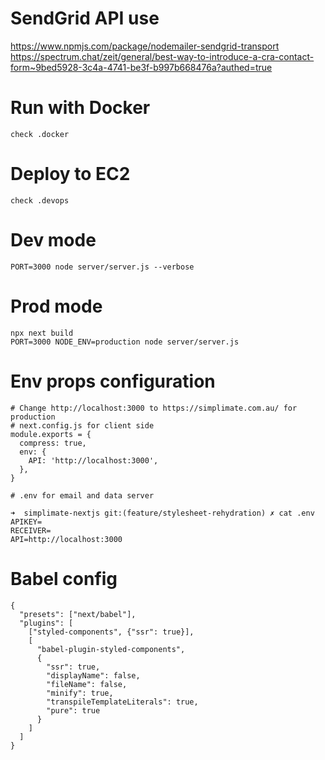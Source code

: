 # SendGrid API use

https://www.npmjs.com/package/nodemailer-sendgrid-transport
https://spectrum.chat/zeit/general/best-way-to-introduce-a-cra-contact-form~9bed5928-3c4a-4741-be3f-b997b668476a?authed=true

# Run with Docker

```
check .docker
```

# Deploy to EC2

```
check .devops
```

# Dev mode

```
PORT=3000 node server/server.js --verbose
```

# Prod mode

```
npx next build
PORT=3000 NODE_ENV=production node server/server.js
```

# Env props configuration

```
# Change http://localhost:3000 to https://simplimate.com.au/ for production
# next.config.js for client side
module.exports = {
  compress: true,
  env: {
    API: 'http://localhost:3000',
  },
}

# .env for email and data server

➜  simplimate-nextjs git:(feature/stylesheet-rehydration) ✗ cat .env
APIKEY=
RECEIVER=
API=http://localhost:3000
```

# Babel config

```
{
  "presets": ["next/babel"],
  "plugins": [
    ["styled-components", {"ssr": true}],
    [
      "babel-plugin-styled-components",
      {
        "ssr": true,
        "displayName": false,
        "fileName": false,
        "minify": true,
        "transpileTemplateLiterals": true,
        "pure": true
      }
    ]
  ]
}

```
